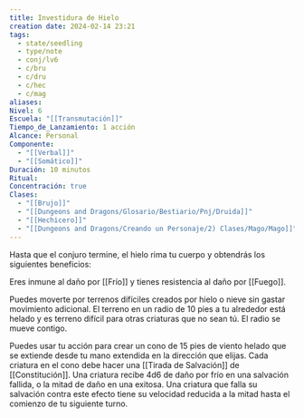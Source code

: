 ```yaml
---
title: Investidura de Hielo
creation date: 2024-02-14 23:21
tags:
  - state/seedling
  - type/note
  - conj/lv6
  - c/bru
  - c/dru
  - c/hec
  - c/mag
aliases: 
Nivel: 6
Escuela: "[[Transmutación]]"
Tiempo_de_Lanzamiento: 1 acción
Alcance: Personal
Componente:
  - "[[Verbal]]"
  - "[[Somático]]"
Duración: 10 minutos
Ritual: 
Concentración: true
Clases:
  - "[[Brujo]]"
  - "[[Dungeons and Dragons/Glosario/Bestiario/Pnj/Druida]]"
  - "[[Hechicero]]"
  - "[[Dungeons and Dragons/Creando un Personaje/2) Clases/Mago/Mago]]"
---
```

Hasta que el conjuro termine, el hielo rima tu cuerpo y obtendrás los siguientes beneficios:

Eres inmune al daño por [[Frío]] y tienes resistencia al daño por [[Fuego]].

Puedes moverte por terrenos difíciles creados por hielo o nieve sin gastar movimiento adicional.
El terreno en un radio de 10 pies a tu alrededor está helado y es terreno difícil para otras criaturas que no sean tú. El radio se mueve contigo.

Puedes usar tu acción para crear un cono de 15 pies de viento helado que se extiende desde tu mano extendida en la dirección que elijas. Cada criatura en el cono debe hacer una [[Tirada de Salvación]] de [[Constitución]]. Una criatura recibe 4d6 de daño por frío en una salvación fallida, o la mitad de daño en una exitosa. Una criatura que falla su salvación contra este efecto tiene su velocidad reducida a la mitad hasta el comienzo de tu siguiente turno.